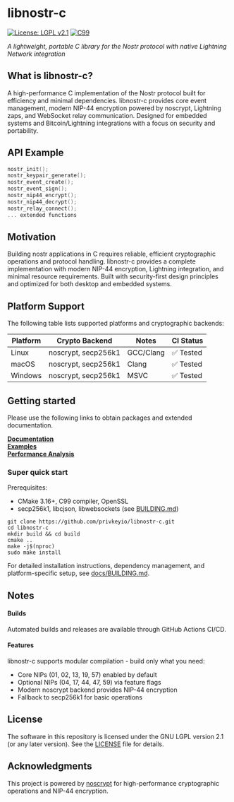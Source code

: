 # libnostr-c

[![License: LGPL v2.1](https://img.shields.io/badge/License-LGPL%20v2.1-blue.svg)](https://www.gnu.org/licenses/lgpl-2.1)
[![C99](https://img.shields.io/badge/C-99-blue.svg)](https://en.wikipedia.org/wiki/C99)

*A lightweight, portable C library for the Nostr protocol with native Lightning Network integration*

## What is libnostr-c?
A high-performance C implementation of the Nostr protocol built for efficiency and minimal dependencies. libnostr-c provides core event management, modern NIP-44 encryption powered by noscrypt, Lightning zaps, and WebSocket relay communication. Designed for embedded systems and Bitcoin/Lightning integrations with a focus on security and portability.

## API Example
```c
nostr_init();
nostr_keypair_generate();
nostr_event_create();
nostr_event_sign();
nostr_nip44_encrypt();
nostr_nip44_decrypt();
nostr_relay_connect();
... extended functions
```

## Motivation
Building nostr applications in C requires reliable, efficient cryptographic operations and protocol handling. libnostr-c provides a complete implementation with modern NIP-44 encryption, Lightning integration, and minimal resource requirements. Built with security-first design principles and optimized for both desktop and embedded systems.

## Platform Support
The following table lists supported platforms and cryptographic backends:

| Platform | Crypto Backend | Notes | CI Status |
| -------- | -------------- | ----- | --------- |
| Linux    | noscrypt, secp256k1 | GCC/Clang | ✅ Tested |
| macOS    | noscrypt, secp256k1 | Clang | ✅ Tested |
| Windows  | noscrypt, secp256k1 | MSVC | ✅ Tested |

## Getting started
Please use the following links to obtain packages and extended documentation.

[__Documentation__](docs/API.md)  
[__Examples__](examples/)  
[__Performance Analysis__](docs/PERFORMANCE.md)  

### Super quick start
Prerequisites:
- CMake 3.16+, C99 compiler, OpenSSL
- secp256k1, libcjson, libwebsockets (see [BUILDING.md](docs/BUILDING.md))

```shell
git clone https://github.com/privkeyio/libnostr-c.git
cd libnostr-c
mkdir build && cd build
cmake ..
make -j$(nproc)
sudo make install
```

For detailed installation instructions, dependency management, and platform-specific setup, see [docs/BUILDING.md](docs/BUILDING.md).

## Notes
#### Builds
Automated builds and releases are available through GitHub Actions CI/CD.

#### Features
libnostr-c supports modular compilation - build only what you need:
- Core NIPs (01, 02, 13, 19, 57) enabled by default
- Optional NIPs (04, 17, 44, 47, 59) via feature flags
- Modern noscrypt backend provides NIP-44 encryption
- Fallback to secp256k1 for basic operations

## License
The software in this repository is licensed under the GNU LGPL version 2.1 (or any later version). See the [LICENSE](LICENSE) file for details.

## Acknowledgments
This project is powered by [noscrypt](https://github.com/VnUgE/noscrypt) for high-performance cryptographic operations and NIP-44 encryption.

